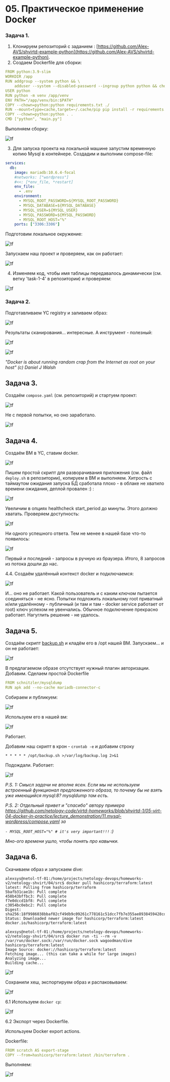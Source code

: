 # 05. Практическое применение Docker

### Задача 1. 
1. Клонируем репозиторий с заданием : [https://github.com/Alex-AVS/shvirtd-example-python](https://github.com/Alex-AVS/shvirtd-example-python).  
2. Создаем Dockerfile для сборки:
```yaml
FROM python:3.9-slim
WORKDIR /app
RUN addgroup --system python && \
    adduser --system --disabled-password --ingroup python python && chown python:python /app
USER python
RUN python -m venv /app/venv
ENV PATH="/app/venv/bin:$PATH"
COPY --chown=python:python requirements.txt ./
RUN --mount=type=cache,target=~/.cache/pip pip install -r requirements.txt
COPY --chown=python:python . .
CMD ["python", "main.py"]
```

Выполняем сборку:

![tf](img/04-01-docker_build_img_history.png)

3. Для запуска проекта на локальной машине запустим временную копию Mysql в контейнере.
Создадим и выполним compose-file:
```yaml
services:
  db:
    image: mariadb:10.6.4-focal
    #networks: ["wordpress"]
    #<<: [*env_file, *restart]
    env_file:
      - .env
    environment:
      - MYSQL_ROOT_PASSWORD=${MYSQL_ROOT_PASSWORD}
      - MYSQL_DATABASE=${MYSQL_DATABASE}
      - MYSQL_USER=${MYSQL_USER}
      - MYSQL_PASSWORD=${MYSQL_PASSWORD}
      - MYSQL_ROOT_HOST="%"
    ports: ["3306:3306"]
```
Подготовим локальное окружение:

![tf](img/04-01-python_local_prepare.png)

Запускаем наш проект и проверяем, как он работает:

![tf](img/04-01-python_local_run.png)

4. Изменяем код, чтобы имя таблицы передавалось динамически (см. ветку 'task-1-4' в репозитории) и проверяем:

![tf](img/04-01-python_local_mod.png)

### Задача 2. 
 Подготавливаем YC registry и заливаем образ:

![tf](img/04-02-yc_registry_push.png)

Результаты сканирования... интересные. А инструмент - полезный:

![tf](img/04-02-yc_registry_scan.png)

![tf](img/04-02-yc_registry_scan_top.png)

*"Docker is about running random crap from the Internet as root on your host" (c) Daniel J Walsh*

## Задача 3. 

Создаём `compose.yaml` (см. репозиторий) и стартуем проект:

![tf](img/04-03-compose_up.png)

Не с первой попытки, но оно заработало.

![tf](img/04-03-mysql_list.png)

## Задача 4.
Создаём ВМ в YC, ставим docker.

![tf](img/04-04-yc_vm.png)

Пишем простой скрипт для разворачивания приложения (см. файл `deploy.sh` в репозитории), копируем в ВМ и выполняем.
Хитрость с таймаутом ожидания запуска БД сработала плохо - в облаке не хватило времени ожидания, деплой провален :) :

![tf](img/04-04-deploy_fail.png) 

Увеличим в опциях healthcheck start_period до минуты. Этого должно хватать.
Проверяем доступность:

![tf](img/04-04-check_host.png)

Ни одного успешного ответа. Тем не менее в нашей базе что-то появилось:

![tf](img/04-04-mysql_list.png) 

Первый и последний - запросы в ручную из браузера. Итого, 8 запросов из потока дошли до нас. 

4.4. Создаём удалённый контекст docker и подключаемся:

![tf](img/04-04-docker_remote_fail.png)

И... оно не работает. Какой пользователь и с каким ключом пытается соединяться - не ясно. 
Попытки подложить локальному root приватный и/или удалённому - 
публичный (и там и там - docker service работает от root) ключ успехом не увенчались. 
Обычное подключение прекрасно работает. Нагуглить решение - не удалось.

## Задача 5.

Создаём скрипт [backup.sh](src/backup.sh) и кладём его в /opt нашей ВМ.
Запускаем... и он не работает: 

![tf](img/04-05-backup_error_loading_shared.png)

В предлагаемом образе отсутствует нужный плагин авторизации. 
Добавим. Сделаем простой Dockerfile
```yaml
FROM schnitzler/mysqldump
RUN apk add --no-cache mariadb-connector-c
```
Собираем и публикуем:

![tf](img/04-05-build_custom.png)

Используем его в нашей вм:

![tf](img/04-05-backup_works.png)

Работает.

Добавим наш скрипт в крон - `crontab -e` и добавим строку
```
* * * * * /opt/backup.sh >/var/log/backup.log 2>&1
```
Подождали. Работает:

![tf](img/04-05-backup_cron_works.png)

*P.S. 1: Смысл задачи не вполне ясен. Если мы не используем встроенный функционал предложенного образа, 
то почему бы не взять уже имеющийся mysql:8? mysqldump там есть.*

*P.S. 2: Отдельный привет и "спасибо" автору примера 
https://github.com/netology-code/virtd-homeworks/blob/shvirtd-1/05-virt-04-docker-in-practice/lecture_demonstration/11.mysql-wordpress/compose.yaml 
за*

*`- MYSQL_ROOT_HOST="%" # it's very important!!!` :)*

*Мно-ого времени ушло, чтобы понять про кавычки.*

## Задача 6.
Скачиваем образ и запускаем dive:
```commandline
alexsys@netol-tf-01:/home/projects/netology-devops/homeworks-v2/netology-shvirt/04/src$ docker pull hashicorp/terraform:latest
latest: Pulling from hashicorp/terraform
5bafb31cae1b: Pull complete
458b43bffbc3: Pull complete
f7e0dccd1bf8: Pull complete
c3054bc0ebc2: Pull complete
Digest: sha256:18f9986038bbaf02cf49db9c09261c778161c51dcc7fb7e355ae8938459428cd
Status: Downloaded newer image for hashicorp/terraform:latest
docker.io/hashicorp/terraform:latest

alexsys@netol-tf-01:/home/projects/netology-devops/homeworks-v2/netology-shvirt/04/src$ docker run -ti --rm -v /var/run/docker.sock:/var/run/docker.sock wagoodman/dive hashicorp/terraform:latest
Image Source: docker://hashicorp/terraform:latest
Fetching image... (this can take a while for large images)
Analyzing image...
Building cache...

```

![tf](img/04-06-dive.png)

Сохранили хеш, экспортируем образ и распаковываем:

![tf](img/04-06-save_extract.png)

6.1 
Используем `docker cp`:

![tf](img/04-06-save_dcopy.png)

6.2
Экспорт через Dockerfile.

Используем Docker export actions.

Dockerfile:

```yaml
FROM scratch AS export-stage
COPY --from=hashicorp/terraform:latest /bin/terraform .
```

Выполняем:

![tf](img/04-06-save_build.png)



